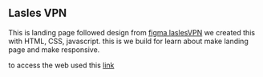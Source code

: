 ## Lasles VPN
This is landing page followed design from [figma laslesVPN](https://www.figma.com/design/TxKxs9un7FEbgrJe56POn0/FREEBIES-Landingpage-LaslesVPN-(Community)?node-id=0-1&t=NUPmFRdTUUR0gS6I-0)
we created this with HTML, CSS, javascript. this is we build for learn about make landing page and make responsive.

to access the web used this [link](https://tegarsw17.github.io/vpn-landing-page/)
